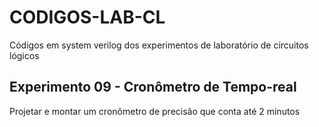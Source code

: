 # CODIGOS-LAB-CL
Códigos em system verilog dos experimentos de laboratório de circuitos lógicos

## Experimento 09 - Cronômetro de Tempo-real

Projetar e montar um cronômetro de precisão que conta até 2 minutos